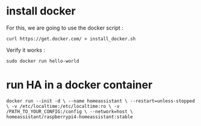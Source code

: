 # install docker

For this, we are going to use the docker script :
 
`curl https://get.docker.com/ > install_docker.sh`

Verify it works :

`sudo docker run hello-world`

# run HA in a docker container 

`docker run --init -d \
  --name homeassistant \
  --restart=unless-stopped \
  -v /etc/localtime:/etc/localtime:ro \
  -v /PATH_TO_YOUR_CONFIG:/config \
  --network=host \
  homeassistant/raspberrypi4-homeassistant:stable`  

